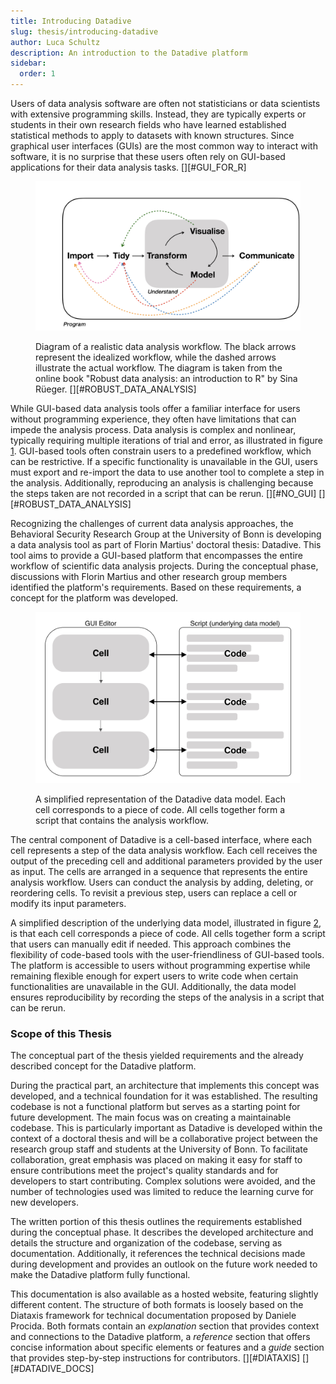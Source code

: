 ```yaml
---
title: Introducing Datadive
slug: thesis/introducing-datadive
author: Luca Schultz
description: An introduction to the Datadive platform
sidebar:
  order: 1
---
```


Users of data analysis software are often not statisticians or data scientists with extensive programming skills. Instead, they are typically experts or students in their own research fields who have learned established statistical methods to apply to datasets with known structures. Since graphical user interfaces (GUIs) are the most common way to interact with software, it is no surprise that these users often rely on GUI-based applications for their data analysis tasks. [][#GUI_FOR_R]

<figure id="fig-workflow">

![Diagram of a realistic data analysis workflow.](../../../assets/data-analysis-workflow.jpeg)

  <figcaption>
    Diagram of a realistic data analysis workflow. The black arrows represent the idealized workflow, while the dashed arrows illustrate the actual workflow. The diagram is taken from the online book "Robust data analysis: an introduction to R" by Sina Rüeger. [][#ROBUST_DATA_ANALYSIS]
  </figcaption>
</figure>

While GUI-based data analysis tools offer a familiar interface for users without programming experience, they often have limitations that can impede the analysis process. Data analysis is complex and nonlinear, typically requiring multiple iterations of trial and error, as illustrated in figure <a class="ref" href="#fig-workflow">1</a>. GUI-based tools often constrain users to a predefined workflow, which can be restrictive. If a specific functionality is unavailable in the GUI, users must export and re-import the data to use another tool to complete a step in the analysis. Additionally, reproducing an analysis is challenging because the steps taken are not recorded in a script that can be rerun. [][#NO_GUI] [][#ROBUST_DATA_ANALYSIS]

Recognizing the challenges of current data analysis approaches, the Behavioral Security Research Group at the University of Bonn is developing a data analysis tool as part of Florin Martius' doctoral thesis: Datadive. This tool aims to provide a GUI-based platform that encompasses the entire workflow of scientific data analysis projects. During the conceptual phase, discussions with Florin Martius and other research group members identified the platform's requirements. Based on these requirements, a concept for the platform was developed.

<figure id="fig-simplified-data-model">

![A simplified representation of the Datadive data model.](../../../assets/simplified-data-model.png)

  <figcaption>
    A simplified representation of the Datadive data model. Each cell corresponds to a piece of code. All cells together form a script that contains the analysis workflow.
  </figcaption>
</figure>

The central component of Datadive is a cell-based interface, where each cell represents a step of the data analysis workflow. Each cell receives the output of the preceding cell and additional parameters provided by the user as input. The cells are arranged in a sequence that represents the entire analysis workflow. Users can conduct the analysis by adding, deleting, or reordering cells. To revisit a previous step, users can replace a cell or modify its input parameters.

A simplified description of the underlying data model, illustrated in figure <a class="ref" href="#fig-simplified-data-model">2</a>, is that each cell corresponds a piece of code. All cells together form a script that users can manually edit if needed. This approach combines the flexibility of code-based tools with the user-friendliness of GUI-based tools. The platform is accessible to users without programming expertise while remaining flexible enough for expert users to write code when certain functionalities are unavailable in the GUI. Additionally, the data model ensures reproducibility by recording the steps of the analysis in a script that can be rerun.

### Scope of this Thesis

The conceptual part of the thesis yielded requirements and the already described concept for the Datadive platform.

During the practical part, an architecture that implements this concept was developed, and a technical foundation for it was established. The resulting codebase is not a functional platform but serves as a starting point for future development. The main focus was on creating a maintainable codebase. This is particularly important as Datadive is developed within the context of a doctoral thesis and will be a collaborative project between the research group staff and students at the University of Bonn. To facilitate collaboration, great emphasis was placed on making it easy for staff to ensure contributions meet the project's quality standards and for developers to start contributing. Complex solutions were avoided, and the number of technologies used was limited to reduce the learning curve for new developers.

The written portion of this thesis outlines the requirements established during the conceptual phase. It describes the developed architecture and details the structure and organization of the codebase, serving as documentation. Additionally, it references the technical decisions made during development and provides an outlook on the future work needed to make the Datadive platform fully functional.

This documentation is also available as a hosted website, featuring slightly different content. The structure of both formats is loosely based on the Diataxis framework for technical documentation proposed by Daniele Procida. Both formats contain an _explanation_ section that provides context and connections to the Datadive platform, a _reference_ section that offers concise information about specific elements or features and a _guide_ section that provides step-by-step instructions for contributors. [][#DIATAXIS] [][#DATADIVE_DOCS]
